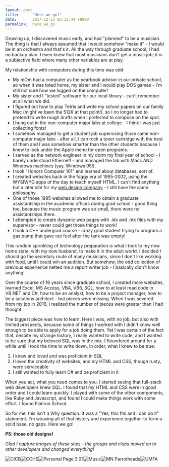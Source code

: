 ```yaml
---
layout: post
title:      "Here we go!"
date:       2017-12-13 03:33:44 +0000
permalink:  here_we_go
---
```



Growing up, I discovered music early, and had "planned" to be a musician. The thing is that I always assumed that I would somehow "make it" - I would be in an orchestra and that's it. All the way through graduate school,  I had no backup plan. I even knew that most musicians don't get a music job; it is a subjective field where many other variables are at play.

My relationship with computers during this time was odd:
* My mOm had a computer as the yearbook advisor in our private school, so when it was toted home, my sister and I would play DOS games - I'm still not sure how we logged on the computer! 
* My sister and I "tested" software for our local library - can't remember at all what we did. 
* I figured out how to play Tetris and write my school papers on our family Mac (might've been the 512K at that point!), so I no longer had to pretend to write rough drafts when I preferred to compose on the spot.
* I hung out in the non-computer major labs at college - I think I was just collecting fonts!
* I somehow managed to get a student job supervising those same non-computer major labs - after all, I can rock a toner cartridge with the best of them and I was somehow smarter than the other students because I knew to look under the Apple menu for open programs.
* I served as the network engineer in my dorm my final year of school - I barely understood Ethernet! - and managed the lab with Macs AND Windows machines (yay, Windows 95!).
* I took "Honors Computer 101" and learned about databases, sort of.
* I created websites back in the foggy era of 1995-2002, using the WYSIWYG apps of the day to teach myself HTML. I can't find anything but a later site for my [web design company](http://www.geocities.ws/kkinnea/) - I still have the same philosophy.
* One of those 1995 websites allowed me to obtain a graduate assistantship in the academic offices during grad school - good thing too, because the music program was so small, there were no assistantships there.
* I attempted to create dynamic web pages with .idx and .htx files with my supervisor - never could get those things to work!
* I took a C++ undergrad course - crazy grad student trying to program a gas pump that gave out fuel after the tank was empty!

This random sprinkling of technology preparation is what I took to my now home state, with my now husband, to make it in the adult world. I decided I should go the secretary route of many musicians, since I don't like working with food, until I could win an audition. But somehow, the odd collection of previous experience netted me a report writer job - I basically didn't know anything!

Over the course of 16 years since graduate school, I created more websites, learned Excel, MS Access, VBA, VB6, SQL, how to at least read code in VB.NET and C#, how to be an analyst, how to be a project manager, how to be a solutions architect - but pieces were missing. When I was severed from my job in 2016, I realized the number of pieces were greater than I had thought.

The biggest piece was how to learn. Here I was, with no job, but also with limited prospects, because some of things I worked with I didn't know well enough to be able to apply for a job doing them. Yet I was certain of the fact that, despite my strange history, I really wanted to write code, and I wanted to be sure that my beloved SQL was in the mix. I floundered around for a while until I took the time to write down, in order, what I knew to be true:
1. I knew and loved and was proficient in SQL
2. I loved the creativity of websites, and my HTML and CSS, though rusty, were serviceable
3. I still wanted to fully learn C# and be proficient in it

When you act, what you need comes to you. I started seeing that full-stack web developers knew SQL. I found that my HTML and CSS were in good order and I could learn quickly. I played with some of the other components, like Ruby and Javascript, and found I could make things work with some effort. I found Flatiron School.

So for me, this isn't a Why question. It was a "Yes, this fits and I can do it" statement. I'm weaving all of that history and experience together to form a solid base, no gaps. Here we go!


**PS: those old designs!**

_Glad I capture images of these sites - the groups and clubs moved on to other developers and changed everything!_

![CICB](http://www.geocities.ws/kkinnea/images/captures/cicb_cap.gif)![CCHS](http://www.geocities.ws/kkinnea/images/captures/cchs_cap.gif)![Personal Page 3.0?](http://www.geocities.ws/kkinnea/images/captures/eip_cap.gif)![Music](http://www.geocities.ws/kkinnea/images/captures/kao_cap-2.gif)![MN Parrotheads](http://www.geocities.ws/kkinnea/images/captures/stmsp_cap.gif)![UMFA](http://www.geocities.ws/kkinnea/images/captures/umfa_cap.gif)
